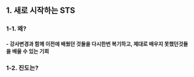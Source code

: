 ## 1. 새로 시작하는 STS

### 1-1. 왜? 
#### - 강사변경과 함께 이전에 배웠던 것들을 다시한번 복기하고, 제대로 배우지 못했던것들을 배울 수 있는 기회

### 1-2. 진도는?
